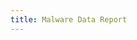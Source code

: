 ```yaml
---
title: Malware Data Report
---
```


<table id="malware" style="width:100%">
</table>

<script>
$(document).ready(function() {
    $('#example').dataTable( {
        "ajaxSource": "{{ '/malware_results.json' | relative_url }}",
    } );
})
</script>
